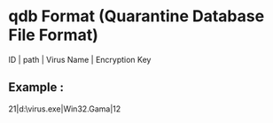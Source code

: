 qdb Format (Quarantine Database File Format)
====================================

ID	|	path	|	Virus Name	|	Encryption Key

Example :
---------

21|d:\virus.exe|Win32.Gama|12